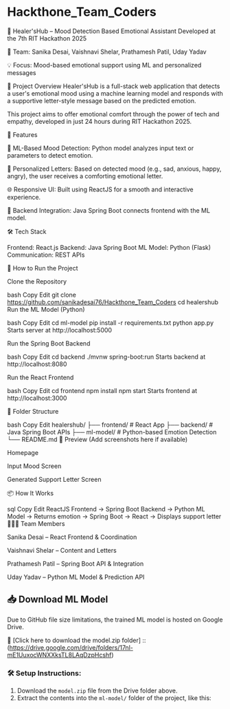 # Hackthone_Team_Coders

🧠 Healer'sHub – Mood Detection Based Emotional Assistant
Developed at the 7th RIT Hackathon 2025

👥 Team: Sanika Desai, Vaishnavi Shelar, Prathamesh Patil, Uday Yadav

💡 Focus: Mood-based emotional support using ML and personalized messages

📌 Project Overview
Healer'sHub is a full-stack web application that detects a user's emotional mood using a machine learning model and responds with a supportive letter-style message based on the predicted emotion.

This project aims to offer emotional comfort through the power of tech and empathy, developed in just 24 hours during RIT Hackathon 2025.

🎯 Features

🤖 ML-Based Mood Detection: Python model analyzes input text or parameters to detect emotion.

💌 Personalized Letters: Based on detected mood (e.g., sad, anxious, happy, angry), the user receives a comforting emotional letter.

🌐 Responsive UI: Built using ReactJS for a smooth and interactive experience.

🔗 Backend Integration: Java Spring Boot connects frontend with the ML model.

🛠️ Tech Stack

Frontend: React.js
Backend: Java Spring Boot
ML Model: Python (Flask)
Communication: REST APIs

🚀 How to Run the Project

Clone the Repository

bash
Copy
Edit
git clone https://github.com/sanikadesai76/Hackthone_Team_Coders
cd healershub
Run the ML Model (Python)

bash
Copy
Edit
cd ml-model
pip install -r requirements.txt
python app.py
Starts server at http://localhost:5000

Run the Spring Boot Backend

bash
Copy
Edit
cd backend
./mvnw spring-boot:run
Starts backend at http://localhost:8080

Run the React Frontend

bash
Copy
Edit
cd frontend
npm install
npm start
Starts frontend at http://localhost:3000

📁 Folder Structure

bash
Copy
Edit
healershub/
├── frontend/        # React App
├── backend/         # Java Spring Boot APIs
├── ml-model/        # Python-based Emotion Detection
└── README.md
📸 Preview (Add screenshots here if available)

Homepage

Input Mood Screen

Generated Support Letter Screen

📦 How It Works

sql
Copy
Edit
ReactJS Frontend → Spring Boot Backend → Python ML Model
→ Returns emotion → Spring Boot → React → Displays support letter
🧑‍🤝‍🧑 Team Members

Sanika Desai – React Frontend & Coordination

Vaishnavi Shelar – Content and Letters

Prathamesh Patil – Spring Boot API & Integration

Uday Yadav – Python ML Model & Prediction API


## 📥 Download ML Model

Due to GitHub file size limitations, the trained ML model is hosted on Google Drive.

🔗 [Click here to download the model.zip folder] :: (https://drive.google.com/drive/folders/17nl-mE1UuxocWNXXksTL8LAqDzpHcshf)

### 🛠️ Setup Instructions:
1. Download the `model.zip` file from the Drive folder above.
2. Extract the contents into the `ml-model/` folder of the project, like this:




